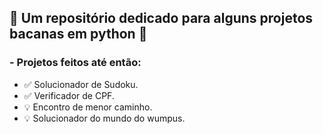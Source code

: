 ## 🐍 Um repositório dedicado para alguns projetos bacanas em python 🐍
### - Projetos feitos até então: 

- ✅ Solucionador de Sudoku.
- ✅ Verificador de CPF.
- 💡 Encontro de menor caminho.
- 💡 Solucionador do mundo do wumpus.
